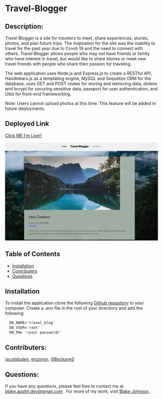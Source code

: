 # Travel-Blogger
  
  ## Description: 
  Travel Blogger is a site for travelers to meet, share experiences, stories, photos, and plan future trips. The inspiration for the site was the inability to travel for the past year due to Covid-19 and the need to connect with others. Travel Blogger allows people who may not have friends or family who have interest in travel, but would like to share stories or meet new travel friends with people who share their passion for traveling.
  
  The web application uses Node.js and Express.js to create a RESTful API, Handlebars.js as a templating engine, MySQL and Sequelize ORM for the database, uses GET and POST routes for storing and retrieving data, dotenv and bcrypt for securing sensitive data, passport for user authentication, and UIkit for front-end frameworking.
 
 Note: Users cannot upload photos at this time. This feature will be added in future deployments.
 
 ## Deployed Link
 [Click ME I'm Live!!](https://serene-tor-80949.herokuapp.com/)
 
 ![Screenshot](./assets/images/screenshot.png)
  ## Table of Contents
  * [Installation](#installation) 
  * [Contributers](#contributers)
  * [Questions](#questions)
  
  ## Installation
  To install the application clone the following [Github repository](https://github.com/Chrispruiz/tech-blog.git) to your computer. Create a .env file in the root of your directiory and add the following:

      DB_NAME='travel_blog'
      DB_USER='root'
      DB_PW= '<your password>'
  
  
  ## Contributers:
  [jacobduden](https://github.com/jacobduden), [enzonsn](https://github.com/enzonsn), [0Blockaye0](https://github.com/0Blockaye0)
  

  ## Questions:
  If you have any questions, please feel free to contact me at blake.austin.dev@gmail.com . For more of my work, visit [Blake Johnson](https://github.com/0Blockaye0).
